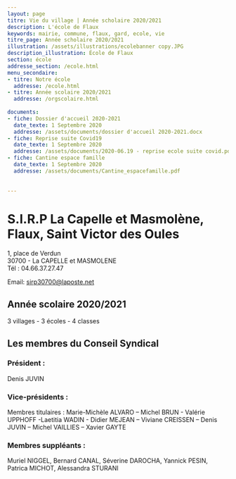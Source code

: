 ```yaml
---
layout: page
titre: Vie du village | Année scholaire 2020/2021
description: L'école de Flaux
keywords: mairie, commune, flaux, gard, ecole, vie
titre_page: Année scholaire 2020/2021
illustration: /assets/illustrations/ecolebanner copy.JPG
description_illustration: École de Flaux
section: école
addresse_section: /ecole.html
menu_secondaire:
- titre: Notre école
  addresse: /ecole.html
- titre: Année scolaire 2020/2021
  addresse: /orgscolaire.html
  
documents:
- fiche: Dossier d'accueil 2020-2021
  date_texte: 1 Septembre 2020
  addresse: /assets/documents/dossier d'accueil 2020-2021.docx
- fiche: Reprise suite Covid19
  date_texte: 1 Septembre 2020
  addresse: /assets/documents/2020-06.19 - reprise ecole suite covid.pdf
- fiche: Cantine espace famille
  date_texte: 1 Septembre 2020
  addresse: /assets/documents/Cantine_espacefamille.pdf
  
  
---
```

# S.I.R.P  La Capelle et Masmolène, Flaux, Saint Victor des Oules 

1, place de Verdun<br>
30700 - La CAPELLE et MASMOLENE<br>
Tél : 04.66.37.27.47<br>

Email: sirp30700@laposte.net<br>

## Année scolaire 2020/2021
3 villages - 3 écoles - 4 classes<br>


## Les membres du Conseil Syndical<br>

### Président : <br>
Denis JUVIN<br>

### Vice-présidents : <br>
Membres titulaires : Marie-Michèle ALVARO – Michel BRUN - Valérie UPPHOFF -Laetitia WADIN - Didier MEJEAN – Viviane CREISSEN – Denis JUVIN – Michel VAILLIES – Xavier GAYTE<br>

### Membres suppléants :<br>
Muriel NIGGEL,  Bernard CANAL, Séverine DAROCHA, Yannick PESIN, Patrica MICHOT, Alessandra STURANI<br>

